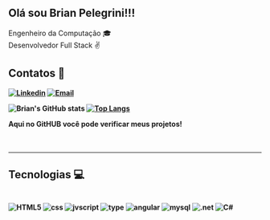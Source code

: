 <h2>Olá sou Brian Pelegrini!!! </h2>

Engenheiro da Computação 🎓 <br>
Desenvolvedor Full Stack ✌️
<br>
<div>
<h2><b>Contatos 📧</h2>

<div>

[![Linkedin](https://img.shields.io/badge/LinkedIn-0077B5?style=for-the-badge&logo=linkedin&logoColor=white)](https://www.linkedin.com/in/brian-dantas-992034170/)
[![Email](https://img.shields.io/badge/Gmail-D14836?style=for-the-badge&logo=gmail&logoColor=white)](https://mail.google.com/mail/u/0/#search/braian.dantas%40gmail.com?compose=new)

</div>
</div>

![Brian's GitHub stats](https://github-readme-stats.vercel.app/api?username=briandantas&show_icons=true&theme=tokyonight)
[![Top Langs](https://github-readme-stats.vercel.app/api/top-langs/?username=briandantas&layout=compact)](https://github.com/briandantas/github-readme-stats)
  
Aqui no GitHUB você pode verificar meus projetos!
<br/><br/><br/>

<div>
<hr>
<h2><b>Tecnologias 💻</h2>
<div style="display: inline_block"><br>
<img align="center"alt="HTML5" src="https://img.shields.io/badge/HTML5-E34F26?style=for-the-badge&logo=html5&logoColor=white"/>
<img align="center"alt="css" src="https://img.shields.io/badge/CSS-239120?&style=for-the-badge&logo=css3&logoColor=white"/>
<img align="center"alt="jvscript" src="https://img.shields.io/badge/JavaScript-F7DF1E?style=for-the-badge&logo=javascript&logoColor=black"/>
<img align="center"alt="type" src="https://img.shields.io/badge/TypeScript-007ACC?style=for-the-badge&logo=typescript&logoColor=white"/>
<img align="center"alt="angular" src="https://img.shields.io/badge/Angular-DD0031?style=for-the-badge&logo=angular&logoColor=white"/>
<img align="center"alt="mysql" src="https://img.shields.io/badge/MySQL-00000F?style=for-the-badge&logo=mysql&logoColor=white"/>
<img align="center"alt=".net" src="https://img.shields.io/badge/.NET-5C2D91?style=for-the-badge&logo=.net&logoColor=white"/>
<img align="center"alt="C#" src="https://img.shields.io/badge/C%23-239120?style=for-the-badge&logo=c-sharp&logoColor=white"/>

</div>
</div>

